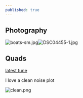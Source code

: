 ```yaml
---
published: true
---
```

## Photography

![boats-sm.jpg]({{site.baseurl}}/media/boats-sm.jpg)![DSC04455-1.jpg]({{site.baseurl}}/media/DSC04455-1.jpg)

## Quads

[latest tune](https://youtu.be/n923EXUID9M)

I love a clean noise plot

![clean.png]({{site.baseurl}}/media/clean.png)

